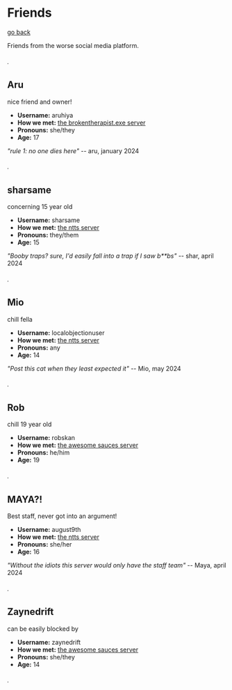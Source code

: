# Friends
[go back](https://kodedkodie.github.io)

Friends from the worse social media platform.


###### .

## Aru
nice friend and owner!
- **Username:** aruhiya
- **How we met:** [the brokentherapist.exe server](https://discord.gg/Jp9QJCPZyR)
- **Pronouns:** she/they
- **Age:** 17
  
  
_"rule 1: no one dies here"_
-- aru, january 2024

###### .

## sharsame
concerning 15 year old
- **Username:** sharsame
- **How we met:** [the ntts server](https://discord.gg/ntts)
- **Pronouns:** they/them
- **Age:** 15
  
  
_"Booby traps? sure, I'd easily fall into a trap if I saw b**bs"_
-- shar, april 2024

###### .

## Mio
chill fella
- **Username:** localobjectionuser
- **How we met:** [the ntts server](https://discord.gg/ntts)
- **Pronouns:** any
- **Age:** 14
  
  
_"Post this cat when they least expected it"_
-- Mio, may 2024

###### .

## Rob
chill 19 year old
- **Username:** robskan
- **How we met:** [the awesome sauces server](https://dsc.gg/sauces)
- **Pronouns:** he/him
- **Age:** 19

###### .

## MAYA?!
Best staff, never got into an argument!
- **Username:** august9th
- **How we met:** [the ntts server](https://discord.gg/ntts)
- **Pronouns:** she/her
- **Age:** 16


_"Without the idiots this server would only have the staff team"_
-- Maya, april 2024

###### .

## Zaynedrift
can be easily blocked by
- **Username:** zaynedrift
- **How we met:** [the awesome sauces server](https://dsc.gg/sauces)
- **Pronouns:** she/they
- **Age:** 14

###### .
